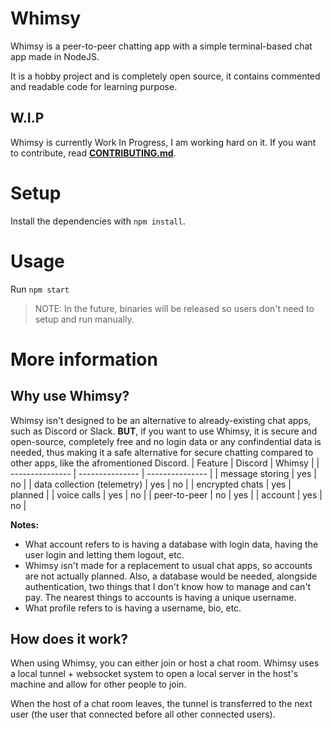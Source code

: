 # Whimsy
Whimsy is a peer-to-peer chatting app with a simple terminal-based chat app made in NodeJS.

It is a hobby project and is completely open source, it contains commented and readable code for learning purpose.

## W.I.P
Whimsy is currently Work In Progress, I am working hard on it. If you want to contribute, read [**CONTRIBUTING.md**](/CONTRIBUTING.md).

# Setup
Install the dependencies with `npm install`.

# Usage
Run `npm start`
> NOTE: In the future, binaries will be released so users don't need to setup and run manually.

# More information
## Why use Whimsy?
Whimsy isn't designed to be an alternative to already-existing chat apps, such as Discord or Slack. **BUT**, if you want to use Whimsy, it is secure and open-source, completely free and no login data or any confindential data is needed, thus making it a safe alternative for
secure chatting compared to other apps, like the afromentioned Discord.
| Feature | Discord | Whimsy |
| --------------- | --------------- | --------------- |
| message storing | yes | no |
| data collection (telemetry) | yes | no |
| encrypted chats | yes | planned |
| voice calls | yes | no |
| peer-to-peer | no | yes |
| account | yes | no |

**Notes:**
- What account refers to is having a database with login data, having the user login and letting them logout, etc.
- Whimsy isn't made for a replacement to usual chat apps, so accounts are not actually planned. Also, a database would be needed, alongside authentication, two things that I don't know how to manage and can't pay. The nearest things to accounts is having a unique username.
- What profile refers to is having a username, bio, etc.

## How does it work?
When using Whimsy, you can either join or host a chat room. Whimsy uses a local tunnel + websocket system to open a local server in the host's machine and allow for other people to join.

When the host of a chat room leaves, the tunnel is transferred to the next user (the user that connected before all other connected users).
